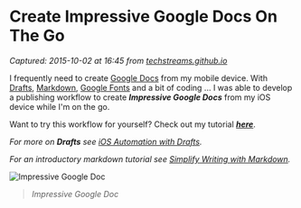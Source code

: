 # Create Impressive Google Docs On The Go

_Captured: 2015-10-02 at 16:45 from [techstreams.github.io](http://techstreams.github.io/2015/10/01/create-impressive-google-docs-on-the-go/)_

I frequently need to create [Google Docs](https://www.google.com/docs/about/) from my mobile device. With [Drafts](http://agiletortoise.com/drafts/), [Markdown](https://daringfireball.net/projects/markdown/), [Google Fonts](https://www.google.com/fonts#AboutPlace:about) and a bit of coding ... I was able to develop a publishing workflow to create **_Impressive Google Docs_** from my iOS device while I'm on the go.

Want to try this workflow for yourself? Check out my tutorial **_[here](https://docs.google.com/document/d/1xCy-MjiIBzyhzt2iGjuGG4N3DBWau_kgmZiSQapUOOE/edit?usp=sharing)_**.

_For more on **Drafts** see [iOS Automation with Drafts](http://techstreams.github.io/2015/09/03/ios-automation-with-drafts/)._

_For an introductory markdown tutorial see [Simplify Writing with Markdown](http://techstreams.github.io/2015/09/21/simplify-writing-with-markdown/)._

![Impressive Google Doc](http://techstreams.github.io/images/2015-10-01-google-docs.png)

> _Impressive Google Doc_

